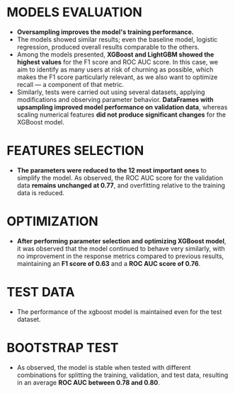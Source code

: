 # MODELS EVALUATION

- **Oversampling improves the model's training performance.**
- The models showed similar results; even the baseline model, logistic regression, produced overall results comparable to the others.
- Among the models presented, **XGBoost and LightGBM showed the highest values** for the F1 score and ROC AUC score. In this case, we aim to identify as many users at risk of churning as possible, which makes the F1 score particularly relevant, as we also want to optimize recall — a component of that metric.
- Similarly, tests were carried out using several datasets, applying modifications and observing parameter behavior. **DataFrames with upsampling improved model performance on validation data**, whereas scaling numerical features **did not produce significant changes** for the XGBoost model.

# FEATURES SELECTION

- **The parameters were reduced to the 12 most important ones** to simplify the model. As observed, the ROC AUC score for the validation data **remains unchanged at 0.77**, and overfitting relative to the training data is reduced.

# OPTIMIZATION

- **After performing parameter selection and optimizing XGBoost model**, it was observed that the model continued to behave very similarly, with no improvement in the response metrics compared to previous results, maintaining an **F1 score of 0.63** and a **ROC AUC score of 0.76**.

# TEST DATA

- The performance of the xgboost model is maintained even for the test dataset.

# BOOTSTRAP TEST

- As observed, the model is stable when tested with different combinations for splitting the training, validation, and test data, resulting in an average **ROC AUC between 0.78 and 0.80**.
